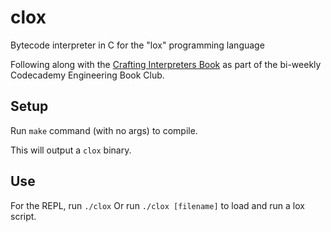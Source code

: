 # clox

Bytecode interpreter in C for the "lox" programming language

Following along with the [Crafting Interpreters Book](https://craftinginterpreters.com/contents.html)
as part of the bi-weekly Codecademy Engineering Book Club.

## Setup

Run `make` command (with no args) to compile.

This will output a `clox` binary.

## Use

For the REPL, run `./clox`
Or run `./clox [filename]` to load and run a lox script.
